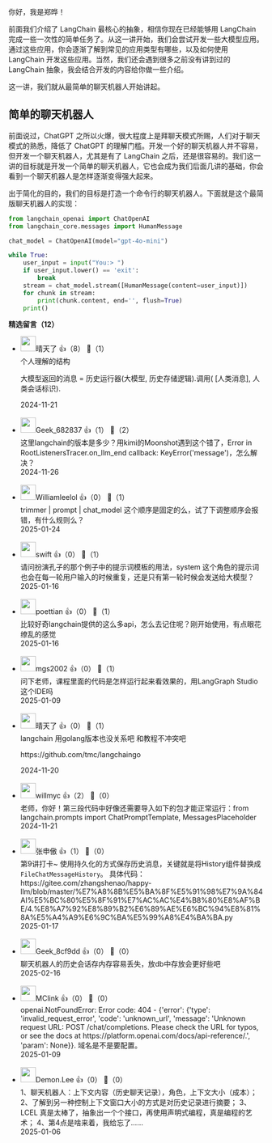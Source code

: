 你好，我是郑晔！

前面我们介绍了 LangChain 最核心的抽象，相信你现在已经能够用 LangChain 完成一些一次性的简单任务了。从这一讲开始，我们会尝试开发一些大模型应用。通过这些应用，你会逐渐了解到常见的应用类型有哪些，以及如何使用 LangChain 开发这些应用。当然，我们还会遇到很多之前没有讲到过的 LangChain 抽象，我会结合开发的内容给你做一些介绍。

这一讲，我们就从最简单的聊天机器人开始讲起。

## 简单的聊天机器人

前面说过，ChatGPT 之所以火爆，很大程度上是拜聊天模式所赐，人们对于聊天模式的熟悉，降低了 ChatGPT 的理解门槛。开发一个好的聊天机器人并不容易，但开发一个聊天机器人，尤其是有了 LangChain 之后，还是很容易的。我们这一讲的目标就是开发一个简单的聊天机器人，它也会成为我们后面几讲的基础，你会看到一个聊天机器人是怎样逐渐变得强大起来。

出于简化的目的，我们的目标是打造一个命令行的聊天机器人。下面就是这个最简版聊天机器人的实现：

```python
from langchain_openai import ChatOpenAI
from langchain_core.messages import HumanMessage

chat_model = ChatOpenAI(model="gpt-4o-mini")

while True:
    user_input = input("You:> ")
    if user_input.lower() == 'exit':
        break
    stream = chat_model.stream([HumanMessage(content=user_input)])
    for chunk in stream:
        print(chunk.content, end='', flush=True)
    print()
```
<div><strong>精选留言（12）</strong></div><ul>
<li><img src="https://static001.geekbang.org/account/avatar/00/14/bf/35/0e3a92a7.jpg" width="30px"><span>晴天了</span> 👍（8） 💬（1）<div>个人理解的结构

大模型返回的消息 =  历史运行器(大模型,  历史存储逻辑).调用( [人类消息], 人类会话标识).</div>2024-11-21</li><br/><li><img src="http://thirdwx.qlogo.cn/mmopen/vi_32/Q0j4TwGTfTIaxhA2xdIRKQ0rXZhrjcWPYp4hR1mjST6lcBeuYTg0Omf0hyREfr8VH8JWXEyEVq82ht7wdzWsyA/132" width="30px"><span>Geek_682837</span> 👍（1） 💬（2）<div>这里langchain的版本是多少？用kimi的Moonshot遇到这个错了，Error in RootListenersTracer.on_llm_end callback: KeyError(&#39;message&#39;)，怎么解决？</div>2024-11-26</li><br/><li><img src="http://thirdwx.qlogo.cn/mmopen/vi_32/DYAIOgq83erD8CwHKGGIia1HwRBxy5GxMLTfGGzOeLjrmZ6ich9Ng7bbPia89iaSibbldnV4uiaKNXFcO2vQ3ztibCrDw/132" width="30px"><span>Williamleelol</span> 👍（0） 💬（1）<div>trimmer | prompt | chat_model 这个顺序是固定的么，试了下调整顺序会报错，有什么规则么？</div>2025-01-24</li><br/><li><img src="https://static001.geekbang.org/account/avatar/00/11/a4/34/0ab08db6.jpg" width="30px"><span>swift</span> 👍（0） 💬（1）<div>请问扮演孔子的那个例子中的提示词模板的用法，system 这个角色的提示词也会在每一轮用户输入的时候重复，还是只有第一轮时候会发送给大模型？</div>2025-01-16</li><br/><li><img src="https://static001.geekbang.org/account/avatar/00/11/74/d5/56b3a879.jpg" width="30px"><span>poettian</span> 👍（0） 💬（1）<div>比较好奇langchain提供的这么多api，怎么去记住呢？刚开始使用，有点眼花缭乱的感觉</div>2025-01-16</li><br/><li><img src="https://static001.geekbang.org/account/avatar/00/1b/a9/ea/5bfce6c5.jpg" width="30px"><span>mgs2002</span> 👍（0） 💬（1）<div>问下老师，课程里面的代码是怎样运行起来看效果的，用LangGraph Studio这个IDE吗</div>2025-01-09</li><br/><li><img src="https://static001.geekbang.org/account/avatar/00/14/bf/35/0e3a92a7.jpg" width="30px"><span>晴天了</span> 👍（0） 💬（1）<div>langchain 用golang版本也没关系吧 和教程不冲突吧

https:&#47;&#47;github.com&#47;tmc&#47;langchaingo</div>2024-11-20</li><br/><li><img src="https://static001.geekbang.org/account/avatar/00/0f/83/7f/7b1f3f68.jpg" width="30px"><span>willmyc</span> 👍（2） 💬（0）<div>老师，你好！第三段代码中好像还需要导入如下的包才能正常运行：from langchain.prompts import ChatPromptTemplate, MessagesPlaceholder</div>2024-11-21</li><br/><li><img src="https://static001.geekbang.org/account/avatar/00/12/0a/a4/828a431f.jpg" width="30px"><span>张申傲</span> 👍（1） 💬（0）<div>第9讲打卡~
使用持久化的方式保存历史消息，关键就是将History组件替换成`FileChatMessageHistory`。
具体代码：https:&#47;&#47;gitee.com&#47;zhangshenao&#47;happy-llm&#47;blob&#47;master&#47;%E7%A8%8B%E5%BA%8F%E5%91%98%E7%9A%84AI%E5%BC%80%E5%8F%91%E7%AC%AC%E4%B8%80%E8%AF%BE&#47;4.%E8%A7%92%E8%89%B2%E6%89%AE%E6%BC%94%E8%81%8A%E5%A4%A9%E6%9C%BA%E5%99%A8%E4%BA%BA.py</div>2025-01-17</li><br/><li><img src="https://thirdwx.qlogo.cn/mmopen/vi_32/PiajxSqBRaEKicUXKVXIQAmToH3CkpQGjjDHRGSh0RjBpUf82r9WibfrrJMHxZXcuNVgCy8icpI9Mo4He8umCspDDA/132" width="30px"><span>Geek_8cf9dd</span> 👍（0） 💬（0）<div>聊天机器人的历史会话存内存容易丢失，放db中存放会更好些吧</div>2025-02-16</li><br/><li><img src="https://static001.geekbang.org/account/avatar/00/15/e8/55/63189817.jpg" width="30px"><span>MClink</span> 👍（0） 💬（0）<div>openai.NotFoundError: Error code: 404 - {&#39;error&#39;: {&#39;type&#39;: &#39;invalid_request_error&#39;, &#39;code&#39;: &#39;unknown_url&#39;, &#39;message&#39;: &#39;Unknown request URL: POST &#47;chat&#47;completions. Please check the URL for typos, or see the docs at https:&#47;&#47;platform.openai.com&#47;docs&#47;api-reference&#47;.&#39;, &#39;param&#39;: None}}. 域名是不是要配置。</div>2025-01-09</li><br/><li><img src="https://static001.geekbang.org/account/avatar/00/10/10/bb/f1061601.jpg" width="30px"><span>Demon.Lee</span> 👍（0） 💬（0）<div>1、聊天机器人：上下文内容（历史聊天记录），角色，上下文大小（成本）；
2、了解到另一种控制上下文窗口大小的方式是对历史记录进行摘要；
3、LCEL 真是太棒了，抽象出一个个接口，再使用声明式编程，真是编程的艺术；
4、第4点是啥来着，我给忘了……</div>2025-01-06</li><br/>
</ul>